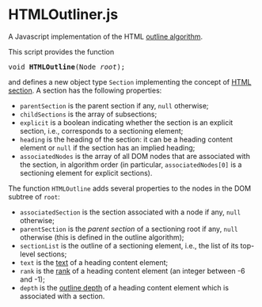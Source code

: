# HTMLOutliner.js

A Javascript implementation of the HTML [outline algorithm](http://www.whatwg.org/specs/web-apps/current-work/multipage/sections.html#outline).

This script provides the function

<pre>void <b>HTMLOutline</b>(Node <i>root</i>);</pre>

and defines a new object type `Section` implementing the concept of [HTML section](http://www.whatwg.org/specs/web-apps/current-work/multipage/sections.html#concept-section). A section has the following properties:

* `parentSection` is the parent section if any, `null` otherwise;
* `childSections` is the array of subsections;
* `explicit` is a boolean indicating whether the section is an explicit section, i.e., corresponds to a sectioning element;
* `heading` is the heading of the section: it can be a heading content element or `null` if the section has an implied heading;
* `associatedNodes` is the array of all DOM nodes that are associated with the section, in algorithm order (in particular, `associatedNodes[0]` is a sectioning element for explicit sections).

The function `HTMLOutline` adds several properties to the nodes in the DOM subtree of `root`:

* `associatedSection` is the section associated with a node if any, `null` otherwise;
* `parentSection` is the *parent section* of a sectioning root if any, `null` otherwise (this is defined in the outline algorithm);
* `sectionList` is the outline of a sectioning element, i.e., the list of its top-level sections;
* `text` is the [text](http://www.whatwg.org/specs/web-apps/current-work/multipage/sections.html#the-hgroup-element) of a heading content element;
* `rank` is the [rank](http://www.whatwg.org/specs/web-apps/current-work/multipage/sections.html#rank) of a heading content element (an integer between -6 and -1);
* `depth` is the [outline depth](http://www.whatwg.org/specs/web-apps/current-work/multipage/sections.html#outline-depth) of a heading content element which is associated with a section.
